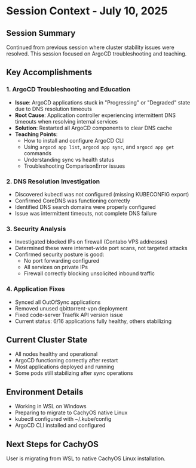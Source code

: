 # Session Context - July 10, 2025

## Session Summary
Continued from previous session where cluster stability issues were resolved. This session focused on ArgoCD troubleshooting and teaching.

## Key Accomplishments

### 1. ArgoCD Troubleshooting and Education
- **Issue**: ArgoCD applications stuck in "Progressing" or "Degraded" state due to DNS resolution timeouts
- **Root Cause**: Application controller experiencing intermittent DNS timeouts when resolving internal services
- **Solution**: Restarted all ArgoCD components to clear DNS cache
- **Teaching Points**:
  - How to install and configure ArgoCD CLI
  - Using `argocd app list`, `argocd app sync`, and `argocd app get` commands
  - Understanding sync vs health status
  - Troubleshooting ComparisonError issues

### 2. DNS Resolution Investigation
- Discovered kubectl was not configured (missing KUBECONFIG export)
- Confirmed CoreDNS was functioning correctly
- Identified DNS search domains were properly configured
- Issue was intermittent timeouts, not complete DNS failure

### 3. Security Analysis
- Investigated blocked IPs on firewall (Contabo VPS addresses)
- Determined these were internet-wide port scans, not targeted attacks
- Confirmed security posture is good:
  - No port forwarding configured
  - All services on private IPs
  - Firewall correctly blocking unsolicited inbound traffic

### 4. Application Fixes
- Synced all OutOfSync applications
- Removed unused qbittorrent-vpn deployment
- Fixed code-server Traefik API version issue
- Current status: 6/16 applications fully healthy, others stabilizing

## Current Cluster State
- All nodes healthy and operational
- ArgoCD functioning correctly after restart
- Most applications deployed and running
- Some pods still stabilizing after sync operations

## Environment Details
- Working in WSL on Windows
- Preparing to migrate to CachyOS native Linux
- kubectl configured with ~/.kube/config
- ArgoCD CLI installed and configured

## Next Steps for CachyOS
User is migrating from WSL to native CachyOS Linux installation.